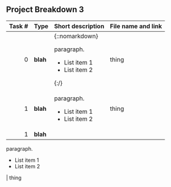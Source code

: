 ---
---
## Project Breakdown 3

| Task # | Type | Short description | File name and link |
| ---: | --- | --- | --- |
|0| **blah**  |{::nomarkdown} <p>paragraph.</p> <ul><li>List item 1</li><li>List item 2</li></ul> {:/}| thing
|1| **blah**  |<p>paragraph.</p> <ul><li>List item 1</li><li>List item 2</li></ul>| thing
|1| **blah**  |

paragraph. 

- List item 1
- List item 2 

| thing
